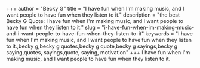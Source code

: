 +++
author = "Becky G"
title = "I have fun when I'm making music, and I want people to have fun when they listen to it."
description = "the best Becky G Quote: I have fun when I'm making music, and I want people to have fun when they listen to it."
slug = "i-have-fun-when-im-making-music-and-i-want-people-to-have-fun-when-they-listen-to-it"
keywords = "I have fun when I'm making music, and I want people to have fun when they listen to it.,becky g,becky g quotes,becky g quote,becky g sayings,becky g saying,quotes, sayings,quote, saying, motivation"
+++
I have fun when I'm making music, and I want people to have fun when they listen to it.
